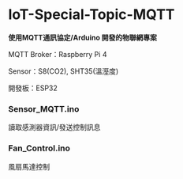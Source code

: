 # IoT-Special-Topic-MQTT
**使用MQTT通訊協定/Arduino 開發的物聯網專案**

MQTT Broker：Raspberry Pi 4

Sensor：S8(CO2), SHT35(溫溼度)

開發板：ESP32

### Sensor_MQTT.ino
讀取感測器資訊/發送控制訊息

### Fan_Control.ino
風扇馬達控制
